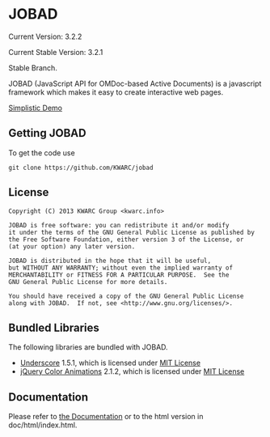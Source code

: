 # JOBAD

Current Version: 3.2.2

Current Stable Version: 3.2.1

Stable Branch. 

JOBAD (JavaScript API for OMDoc-based Active Documents) is a javascript framework which makes it easy to create interactive web pages. 

[Simplistic Demo](http://kwarc.github.io/jobad/stable/examples/build/simple/release.html)

## Getting JOBAD

To get the code use 

    git clone https://github.com/KWARC/jobad


## License

	Copyright (C) 2013 KWARC Group <kwarc.info>
		
	JOBAD is free software: you can redistribute it and/or modify
	it under the terms of the GNU General Public License as published by
	the Free Software Foundation, either version 3 of the License, or
	(at your option) any later version.
	
	JOBAD is distributed in the hope that it will be useful,
	but WITHOUT ANY WARRANTY; without even the implied warranty of
	MERCHANTABILITY or FITNESS FOR A PARTICULAR PURPOSE.  See the
	GNU General Public License for more details.
	
	You should have received a copy of the GNU General Public License
	along with JOBAD.  If not, see <http://www.gnu.org/licenses/>.

## Bundled Libraries

The following libraries are bundled with JOBAD. 

* [Underscore](http://underscorejs.org/) 1.5.1, which is licensed under [MIT License](https://github.com/documentcloud/underscore/blob/master/LICENSE)
* [jQuery Color Animations](https://github.com/jquery/jquery-color) 2.1.2, which is licensed under [MIT License](http://jquery.org/license)


## Documentation
Please refer to [the Documentation](doc/md/index.md) or to the html version in doc/html/index.html. 
